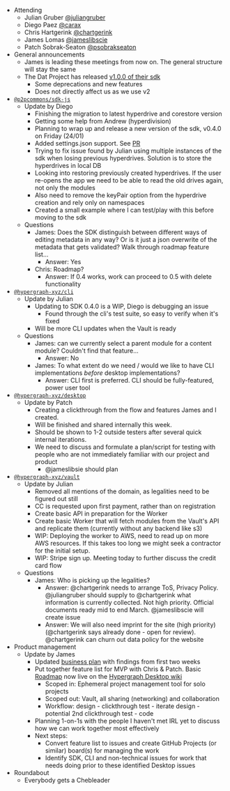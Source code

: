 -   Attending
    - Julian Gruber [@juliangruber](https://twitter.com/juliangruber)
    - Diego Paez [@carax](https://twitter.com/carax)
    - Chris Hartgerink [@chartgerink](https://twitter.com/chartgerink)
    - James Lomas [@jameslibscie](https://github.com/jameslibscie)
    - Patch Sobrak-Seaton [@psobrakseaton](https://twitter.com/psobrakseaton)
-   General announcements
    - James is leading these meetings from now on. The general structure will stay the same
    - The Dat Project has released [v1.0.0 of their sdk](https://github.com/datproject/sdk/releases)
        - Some deprecations and new features
        - Does not directly affect us as we use v2
-   [`@p2pcommons/sdk-js`](https://github.com/p2pcommons/sdk-js)
    - Update by Diego
        - Finishing the migration to latest hyperdrive and corestore version
        - Getting some help from Andrew (hyperdivision)
        - Planning to wrap up and release a new version of the sdk, v0.4.0 on Friday (24/01)
        - Added settings.json support. See [PR](https://github.com/p2pcommons/sdk-js/pull/65)
        - Trying to fix issue found by Julian using multiple instances of the sdk when losing previous hyperdrives. Solution is to store the hyperdrives in local DB
        - Looking into restoring previously created hyperdrives. If the user re-opens the app we need to be able to read the old drives again, not only the modules
        - Also need to remove the keyPair option from the hyperdrive creation and rely only on namespaces
        - Created a small example where I can test/play with this before moving to the sdk
    - Questions
        - James: Does the SDK distinguish between different ways of editing metadata in any way? Or is it just a json overwrite of the metadata that gets validated? Walk through roadmap feature list...
            - Answer: Yes
        - Chris: Roadmap?
            - Answer: If 0.4 works, work can proceed to 0.5 with delete functionality
-   [`@hypergraph-xyz/cli`](https://github.com/hypergraph-xyz/cli)
    - Update by Julian
        - Updating to SDK 0.4.0 is a WIP, Diego is debugging an issue
            - Found through the cli's test suite, so easy to verify when it's fixed
        - Will be more CLI updates when the Vault is ready
    - Questions
        - James: can we currently select a parent module for a content module? Couldn't find that feature...
            - Answer: No
        - James: To what extent do we need / would we like to have CLI implementations *before* desktop implementations?
            - Answer: CLI first is preferred. CLI should be fully-featured, power user tool
-   [`@hypergraph-xyz/desktop`](https://github.com/hypergraph-xyz/desktop)
    - Update by Patch
        - Creating a clickthrough from the flow and features James and I created.
        - Will be finished and shared internally this week.
        - Should be shown to 1-2 outside testers after several quick internal iterations.
        - We need to discuss and formulate a plan/script for testing with people who are not immediately familiar with our project and product
            - @jameslibsie should plan 
-   [`@hypergraph-xyz/vault`](https://github.com/hypergraph-xyz/vault)
    - Update by Julian
        - Removed all mentions of the domain, as legalities need to be figured out still
        - CC is requested upon first payment, rather than on registration
        - Create basic API in preparation for the Worker
        - Create basic Worker that will fetch modules from the Vault's API and replicate them (currently without any backend like s3)
        - WIP: Deploying the worker to AWS, need to read up on more AWS resources. If this takes too long we might seek a contractor for the initial setup.
        - WIP: Stripe sign up. Meeting today to further discuss the credit card flow
    - Questions
        - James: Who is picking up the legalities?
            - Answer: @chartgerink needs to arrange ToS, Privacy Policy. @juliangruber should supply to @chartgerink what information is currently collected. Not high priority. Official documents ready mid to end March. @jameslibscie will create issue
            - Answer: We will also need imprint for the site (high priority) (@chartgerink says already done - open for review). @chartgerink can churn out data policy for the website
-   Product management
    - Update by James
        - Updated [business plan](https://github.com/libscie/business-plan) with findings from first two weeks
        - Put together feature list for MVP with Chris & Patch. Basic [Roadmap](https://github.com/hypergraph-xyz/desktop/wiki/Roadmap) now live on the [Hypergraph Desktop wiki](https://github.com/hypergraph-xyz/desktop/wiki)
            - Scoped in: Ephemeral project management tool for solo projects
            - Scoped out: Vault, all sharing (networking) and collaboration
            - Workflow: design - clickthrough test - iterate design - potential 2nd clickthrough test - code
        - Planning 1-on-1s with the people I haven't met IRL yet to discuss how we can work together most effectively
        - Next steps:
            - Convert feature list to issues and create GitHub Projects (or similar) board(s) for managing the work
            - Identify SDK, CLI and non-technical issues for work that needs doing prior to these identified Desktop issues
- Roundabout
    - Everybody gets a Chebleader
